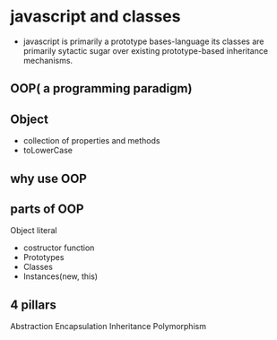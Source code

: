 # javascript and classes

* javascript is primarily a prototype bases-language its classes are primarily sytactic sugar over existing prototype-based inheritance mechanisms.

## OOP( a programming paradigm)


## Object 
- collection of properties and methods
- toLowerCase

## why use OOP

## parts of OOP
Object literal

- costructor function 
- Prototypes
- Classes
- Instances(new, this) 

## 4 pillars
Abstraction 
Encapsulation 
Inheritance
Polymorphism

